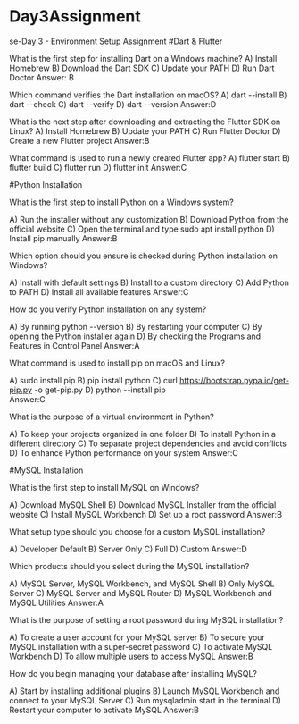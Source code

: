 # Day3Assignment
se-Day 3 - Environment Setup Assignment
#Dart & Flutter

What is the first step for installing Dart on a Windows machine?
A) Install Homebrew 
B) Download the Dart SDK 
C) Update your PATH 
D) Run Dart Doctor
Answer: B

Which command verifies the Dart installation on macOS?
A) dart --install 
B) dart --check 
C) dart --verify 
D) dart --version
Answer:D

What is the next step after downloading and extracting the Flutter SDK on Linux?
A) Install Homebrew 
B) Update your PATH 
C) Run Flutter Doctor 
D) Create a new Flutter project
Answer:B

What command is used to run a newly created Flutter app?
A) flutter start 
B) flutter build 
C) flutter run 
D) flutter init
Answer:C

#Python Installation

What is the first step to install Python on a Windows system?

A) Run the installer without any customization 
B) Download Python from the official website 
C) Open the terminal and type sudo apt install python 
D) Install pip manually
Answer:B

Which option should you ensure is checked during Python installation on Windows?

A) Install with default settings 
B) Install to a custom directory 
C) Add Python to PATH 
D) Install all available features
Answer:C

How do you verify Python installation on any system?

A) By running python --version 
B) By restarting your computer 
C) By opening the Python installer again 
D) By checking the Programs and Features in Control Panel
Answer:A

What command is used to install pip on macOS and Linux?

A) sudo install pip 
B) pip install python 
C) curl https://bootstrap.pypa.io/get-pip.py -o get-pip.py 
D) python --install pip\
Answer:C

What is the purpose of a virtual environment in Python?

A) To keep your projects organized in one folder 
B) To install Python in a different directory 
C) To separate project dependencies and avoid conflicts 
D) To enhance Python performance on your system
Answer:C

#MySQL Installation

What is the first step to install MySQL on Windows?

A) Download MySQL Shell 
B) Download MySQL Installer from the official website 
C) Install MySQL Workbench 
D) Set up a root password
Answer:B

What setup type should you choose for a custom MySQL installation?

A) Developer Default 
B) Server Only 
C) Full 
D) Custom
Answer:D

Which products should you select during the MySQL installation?

A) MySQL Server, MySQL Workbench, and MySQL Shell 
B) Only MySQL Server 
C) MySQL Server and MySQL Router 
D) MySQL Workbench and MySQL Utilities
Answer:A

What is the purpose of setting a root password during MySQL installation?

A) To create a user account for your MySQL server 
B) To secure your MySQL installation with a super-secret password 
C) To activate MySQL Workbench 
D) To allow multiple users to access MySQL
Answer:B

How do you begin managing your database after installing MySQL?

A) Start by installing additional plugins 
B) Launch MySQL Workbench and connect to your MySQL Server 
C) Run mysqladmin start in the terminal 
D) Restart your computer to activate MySQL
Answer:B

